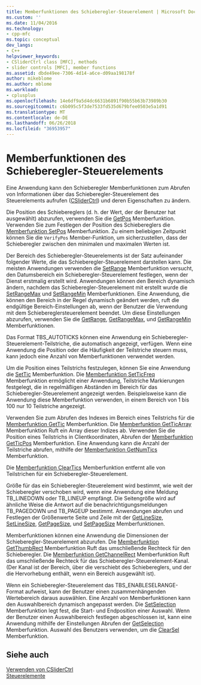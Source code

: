 ```yaml
---
title: Memberfunktionen des Schieberegler-Steuerelement | Microsoft Docs
ms.custom: ''
ms.date: 11/04/2016
ms.technology:
- cpp-mfc
ms.topic: conceptual
dev_langs:
- C++
helpviewer_keywords:
- CSliderCtrl class [MFC], methods
- slider controls [MFC], member functions
ms.assetid: dbde49ee-7306-4d14-a6ce-d09aa198178f
author: mikeblome
ms.author: mblome
ms.workload:
- cplusplus
ms.openlocfilehash: 14e6df9a5d4dc6631b6891f90b55b63b73989b30
ms.sourcegitcommit: c6b095c5f3de7533fd535d679bfee0503e5a1d91
ms.translationtype: MT
ms.contentlocale: de-DE
ms.lasthandoff: 06/26/2018
ms.locfileid: "36953957"
---
```

# <a name="slider-control-member-functions"></a>Memberfunktionen des Schieberegler-Steuerelements
Eine Anwendung kann den Schieberegler Memberfunktionen zum Abrufen von Informationen über das Schieberegler-Steuerelement des Steuerelements aufrufen ([CSliderCtrl](../mfc/reference/csliderctrl-class.md)) und deren Eigenschaften zu ändern.  
  
 Die Position des Schiebereglers (d. h. der Wert, der der Benutzer hat ausgewählt) abzurufen, verwenden Sie die [GetPos](../mfc/reference/csliderctrl-class.md#getpos) Memberfunktion. Verwenden Sie zum Festlegen der Position des Schiebereglers die [Memberfunktion SetPos](../mfc/reference/csliderctrl-class.md#setpos) Memberfunktion. Zu einem beliebigen Zeitpunkt können Sie die `VerifyPos` Member-Funktion, um sicherzustellen, dass der Schieberegler zwischen den minimalen und maximalen Werten ist.  
  
 Der Bereich des Schieberegler-Steuerelements ist der Satz aufeinander folgender Werte, die das Schieberegler-Steuerelement darstellen kann. Die meisten Anwendungen verwenden die [SetRange](../mfc/reference/csliderctrl-class.md#setrange) Memberfunktion versucht, den Datumsbereich ein Schieberegler-Steuerelement festlegen, wenn der Dienst erstmalig erstellt wird. Anwendungen können den Bereich dynamisch ändern, nachdem das Schieberegler-Steuerelement mit erstellt wurde die [SetRangeMax](../mfc/reference/csliderctrl-class.md#setrangemax) und [SetRangeMin](../mfc/reference/csliderctrl-class.md#setrangemin) Memberfunktionen. Eine Anwendung, die können den Bereich in der Regel dynamisch geändert werden, ruft die endgültige Bereich-Einstellungen ab, wenn der Benutzer die Verwendung mit dem Schiebereglersteuerelement beendet. Um diese Einstellungen abzurufen, verwenden Sie die [GetRange](../mfc/reference/csliderctrl-class.md#getrange), [GetRangeMax](../mfc/reference/csliderctrl-class.md#getrangemax), und [GetRangeMin](../mfc/reference/csliderctrl-class.md#getrangemin) Memberfunktionen.  
  
 Das Format TBS_AUTOTICKS können eine Anwendung ein Schieberegler-Steuerelement-Teilstriche, die automatisch angezeigt, verfügen. Wenn eine Anwendung die Position oder die Häufigkeit der Teilstriche steuern muss, kann jedoch eine Anzahl von Memberfunktionen verwendet werden.  
  
 Um die Position eines Teilstrichs festzulegen, können Sie eine Anwendung die [SetTic](../mfc/reference/csliderctrl-class.md#settic) Memberfunktion. Die [Memberfunktion SetTicFreq](../mfc/reference/csliderctrl-class.md#setticfreq) Memberfunktion ermöglicht einer Anwendung, Teilstriche Markierungen festgelegt, die in regelmäßigen Abständen im Bereich für das Schieberegler-Steuerelement angezeigt werden. Beispielsweise kann die Anwendung diese Memberfunktion verwenden, in einem Bereich von 1 bis 100 nur 10 Teilstriche angezeigt.  
  
 Verwenden Sie zum Abrufen des Indexes im Bereich eines Teilstrichs für die [Memberfunktion GetTic](../mfc/reference/csliderctrl-class.md#gettic) Memberfunktion. Die [Memberfunktion GetTicArray](../mfc/reference/csliderctrl-class.md#getticarray) Memberfunktion Ruft ein Array dieser Indizes ab. Verwenden Sie die Position eines Teilstrichs in Clientkoordinaten, Abrufen der [Memberfunktion GetTicPos](../mfc/reference/csliderctrl-class.md#getticpos) Memberfunktion. Eine Anwendung kann die Anzahl der Teilstriche abrufen, mithilfe der [Memberfunktion GetNumTics](../mfc/reference/csliderctrl-class.md#getnumtics) Memberfunktion.  
  
 Die [Memberfunktion ClearTics](../mfc/reference/csliderctrl-class.md#cleartics) Memberfunktion entfernt alle von Teilstrichen für ein Schieberegler-Steuerelement.  
  
 Größe für das ein Schieberegler-Steuerelement wird bestimmt, wie weit der Schieberegler verschoben wird, wenn eine Anwendung eine Meldung TB_LINEDOWN oder TB_LINEUP empfängt. Die Seitengröße wird auf ähnliche Weise die Antwort auf die benachrichtigungsmeldungen TB_PAGEDOWN und TB_PAGEUP bestimmt. Anwendungen abrufen und Festlegen der Größenwerte Seite und Zeile mit der [GetLineSize](../mfc/reference/csliderctrl-class.md#getlinesize), [SetLineSize](../mfc/reference/csliderctrl-class.md#setlinesize), [GetPageSize](../mfc/reference/csliderctrl-class.md#getpagesize), und [SetPageSize](../mfc/reference/csliderctrl-class.md#setpagesize) Memberfunktionen.  
  
 Memberfunktionen können eine Anwendung die Dimensionen der Schieberegler-Steuerelement abzurufen. Die [Memberfunktion GetThumbRect](../mfc/reference/csliderctrl-class.md#getthumbrect) Memberfunktion Ruft das umschließende Rechteck für den Schieberegler. Die [Memberfunktion GetChannelRect](../mfc/reference/csliderctrl-class.md#getchannelrect) Memberfunktion Ruft das umschließende Rechteck für das Schieberegler-Steuerelement-Kanal. (Der Kanal ist der Bereich, über die verschiebt des Schiebereglers, und der die Hervorhebung enthält, wenn ein Bereich ausgewählt ist).  
  
 Wenn ein Schieberegler-Steuerelement das TBS_ENABLESELRANGE-Format aufweist, kann der Benutzer einen zusammenhängenden Wertebereich daraus auswählen. Eine Anzahl von Memberfunktionen kann den Auswahlbereich dynamisch angepasst werden. Die [SetSelection](../mfc/reference/csliderctrl-class.md#setselection) Memberfunktion legt fest, die Start- und Endposition einer Auswahl. Wenn der Benutzer einen Auswahlbereich festlegen abgeschlossen ist, kann eine Anwendung mithilfe der Einstellungen Abrufen der [GetSelection](../mfc/reference/csliderctrl-class.md#getselection) Memberfunktion. Auswahl des Benutzers verwenden, um die [ClearSel](../mfc/reference/csliderctrl-class.md#clearsel) Memberfunktion.  
  
## <a name="see-also"></a>Siehe auch  
 [Verwenden von CSliderCtrl](../mfc/using-csliderctrl.md)   
 [Steuerelemente](../mfc/controls-mfc.md)

